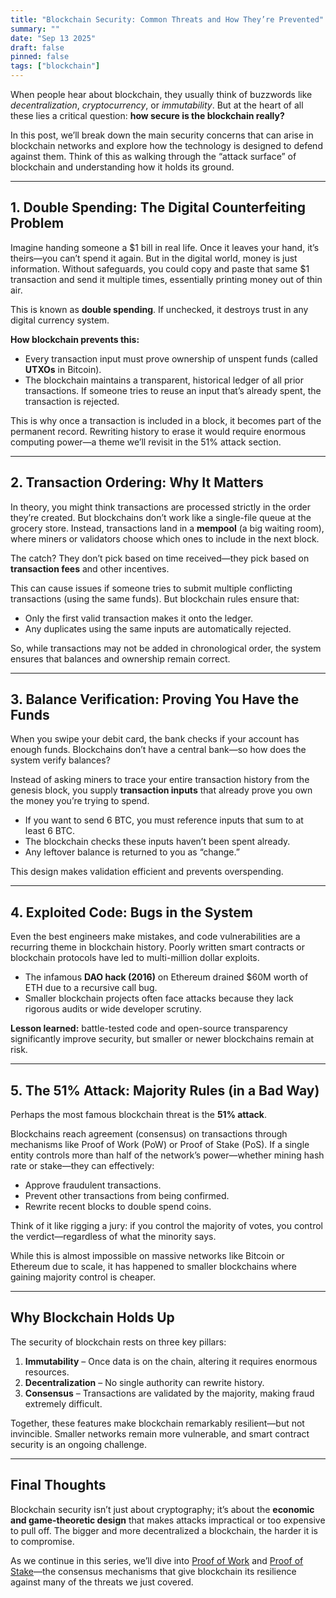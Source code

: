 ```yaml
---
title: "Blockchain Security: Common Threats and How They’re Prevented"
summary: ""
date: "Sep 13 2025"
draft: false
pinned: false
tags: ["blockchain"]
---
```



When people hear about blockchain, they usually think of buzzwords like *decentralization*, *cryptocurrency*, or *immutability*. But at the heart of all these lies a critical question: **how secure is the blockchain really?**

In this post, we’ll break down the main security concerns that can arise in blockchain networks and explore how the technology is designed to defend against them. Think of this as walking through the “attack surface” of blockchain and understanding how it holds its ground.

---

## 1. Double Spending: The Digital Counterfeiting Problem

Imagine handing someone a \$1 bill in real life. Once it leaves your hand, it’s theirs—you can’t spend it again. But in the digital world, money is just information. Without safeguards, you could copy and paste that same \$1 transaction and send it multiple times, essentially printing money out of thin air.

This is known as **double spending**. If unchecked, it destroys trust in any digital currency system.

**How blockchain prevents this:**

* Every transaction input must prove ownership of unspent funds (called **UTXOs** in Bitcoin).
* The blockchain maintains a transparent, historical ledger of all prior transactions. If someone tries to reuse an input that’s already spent, the transaction is rejected.

This is why once a transaction is included in a block, it becomes part of the permanent record. Rewriting history to erase it would require enormous computing power—a theme we’ll revisit in the 51% attack section.

---

## 2. Transaction Ordering: Why It Matters

In theory, you might think transactions are processed strictly in the order they’re created. But blockchains don’t work like a single-file queue at the grocery store. Instead, transactions land in a **mempool** (a big waiting room), where miners or validators choose which ones to include in the next block.

The catch? They don’t pick based on time received—they pick based on **transaction fees** and other incentives.

This can cause issues if someone tries to submit multiple conflicting transactions (using the same funds). But blockchain rules ensure that:

* Only the first valid transaction makes it onto the ledger.
* Any duplicates using the same inputs are automatically rejected.

So, while transactions may not be added in chronological order, the system ensures that balances and ownership remain correct.

---

## 3. Balance Verification: Proving You Have the Funds

When you swipe your debit card, the bank checks if your account has enough funds. Blockchains don’t have a central bank—so how does the system verify balances?

Instead of asking miners to trace your entire transaction history from the genesis block, you supply **transaction inputs** that already prove you own the money you’re trying to spend.

* If you want to send 6 BTC, you must reference inputs that sum to at least 6 BTC.
* The blockchain checks these inputs haven’t been spent already.
* Any leftover balance is returned to you as “change.”

This design makes validation efficient and prevents overspending.

---

## 4. Exploited Code: Bugs in the System

Even the best engineers make mistakes, and code vulnerabilities are a recurring theme in blockchain history. Poorly written smart contracts or blockchain protocols have led to multi-million dollar exploits.

* The infamous **DAO hack (2016)** on Ethereum drained \$60M worth of ETH due to a recursive call bug.
* Smaller blockchain projects often face attacks because they lack rigorous audits or wide developer scrutiny.

**Lesson learned:** battle-tested code and open-source transparency significantly improve security, but smaller or newer blockchains remain at risk.

---

## 5. The 51% Attack: Majority Rules (in a Bad Way)

Perhaps the most famous blockchain threat is the **51% attack**.

Blockchains reach agreement (consensus) on transactions through mechanisms like Proof of Work (PoW) or Proof of Stake (PoS). If a single entity controls more than half of the network’s power—whether mining hash rate or stake—they can effectively:

* Approve fraudulent transactions.
* Prevent other transactions from being confirmed.
* Rewrite recent blocks to double spend coins.

Think of it like rigging a jury: if you control the majority of votes, you control the verdict—regardless of what the minority says.

While this is almost impossible on massive networks like Bitcoin or Ethereum due to scale, it has happened to smaller blockchains where gaining majority control is cheaper.

---

## Why Blockchain Holds Up

The security of blockchain rests on three key pillars:

1. **Immutability** – Once data is on the chain, altering it requires enormous resources.
2. **Decentralization** – No single authority can rewrite history.
3. **Consensus** – Transactions are validated by the majority, making fraud extremely difficult.

Together, these features make blockchain remarkably resilient—but not invincible. Smaller networks remain more vulnerable, and smart contract security is an ongoing challenge.

---

## Final Thoughts

Blockchain security isn’t just about cryptography; it’s about the **economic and game-theoretic design** that makes attacks impractical or too expensive to pull off. The bigger and more decentralized a blockchain, the harder it is to compromise.

As we continue in this series, we’ll dive into [Proof of Work](src/content/blog/blockchain-fundamentals/08-proof-of-work-explained) and [Proof of Stake](src/content/blog/blockchain-fundamentals/09-proof-of-stake-explained)—the consensus mechanisms that give blockchain its resilience against many of the threats we just covered.

